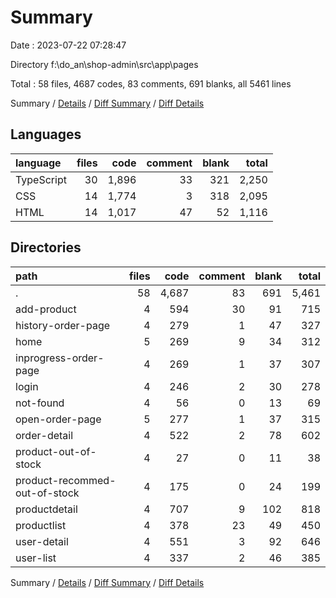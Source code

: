 # Summary

Date : 2023-07-22 07:28:47

Directory f:\\do_an\\shop-admin\\src\\app\\pages

Total : 58 files,  4687 codes, 83 comments, 691 blanks, all 5461 lines

Summary / [Details](details.md) / [Diff Summary](diff.md) / [Diff Details](diff-details.md)

## Languages
| language | files | code | comment | blank | total |
| :--- | ---: | ---: | ---: | ---: | ---: |
| TypeScript | 30 | 1,896 | 33 | 321 | 2,250 |
| CSS | 14 | 1,774 | 3 | 318 | 2,095 |
| HTML | 14 | 1,017 | 47 | 52 | 1,116 |

## Directories
| path | files | code | comment | blank | total |
| :--- | ---: | ---: | ---: | ---: | ---: |
| . | 58 | 4,687 | 83 | 691 | 5,461 |
| add-product | 4 | 594 | 30 | 91 | 715 |
| history-order-page | 4 | 279 | 1 | 47 | 327 |
| home | 5 | 269 | 9 | 34 | 312 |
| inprogress-order-page | 4 | 269 | 1 | 37 | 307 |
| login | 4 | 246 | 2 | 30 | 278 |
| not-found | 4 | 56 | 0 | 13 | 69 |
| open-order-page | 5 | 277 | 1 | 37 | 315 |
| order-detail | 4 | 522 | 2 | 78 | 602 |
| product-out-of-stock | 4 | 27 | 0 | 11 | 38 |
| product-recommed-out-of-stock | 4 | 175 | 0 | 24 | 199 |
| productdetail | 4 | 707 | 9 | 102 | 818 |
| productlist | 4 | 378 | 23 | 49 | 450 |
| user-detail | 4 | 551 | 3 | 92 | 646 |
| user-list | 4 | 337 | 2 | 46 | 385 |

Summary / [Details](details.md) / [Diff Summary](diff.md) / [Diff Details](diff-details.md)